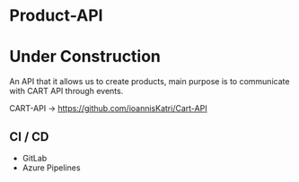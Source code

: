 # Product-API

# Under Construction

An API that it allows us to create products, main purpose is to communicate with CART API through events.

CART-API -> https://github.com/ioannisKatri/Cart-API

## CI / CD

- GitLab
- Azure Pipelines



